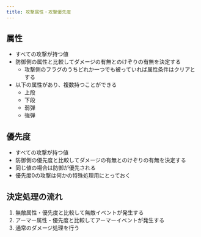 ```yaml
---
title: 攻撃属性・攻撃優先度
---
```


## 属性
* すべての攻撃が持つ値
* 防御側の属性と比較してダメージの有無とのけぞりの有無を決定する
    * 攻撃側のフラグのうちどれか一つでも被っていれば属性条件はクリアとする
* 以下の属性があり、複数持つことができる
    * 上段
    * 下段
    * 弱弾
    * 強弾

## 優先度
* すべての攻撃が持つ値
* 防御側の優先度と比較してダメージの有無とのけぞりの有無を決定する
* 同じ値の場合は防御が優先される
* 優先度0の攻撃は何かの特殊処理用にとっておく

## 決定処理の流れ
1. 無敵属性・優先度と比較して無敵イベントが発生する
1. アーマー属性・優先度と比較してアーマーイベントが発生する
1. 通常のダメージ処理を行う